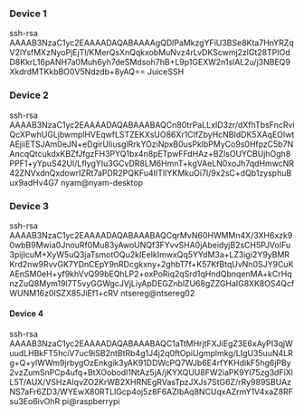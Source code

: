 ### Device 1
ssh-rsa AAAAB3NzaC1yc2EAAAADAQABAAAAgQDlPaMkzgYFiU3BSe8Kta7HnYRZqV2lYsfMXzNyoPjEjTl/KMerQsXnQqkxobMuNvz4rLvDKScwmj2zlGt28TPIOdD8KkrL16pANH7a0Muh6yh7deSMdsoh7hB+L9p1GEXW2n1slAL2u/j3NBEQ9XkdrdMTKkbBO0V5Ndzdb+8yAQ== JuiceSSH
### Device 2
ssh-rsa AAAAB3NzaC1yc2EAAAADAQABAAABAQCn80trPaLLxID3zr/dXfhTbsFncRviQcXPwhUGLjbwmplHVEqwfLSTZEKXsUO86Xr1ClfZbyHcNBIdDK5XAqEOIwtAEjiiETSJAm0eJN+eDgirUIiusglRrkYOziNpxB0usPklbPMyCo9s0HfpzC5b7NAncqQtcukdxKBZfJfgzFH3PYQ1bx4n8pETpwFFdHAz+BZlsOUYCBUjhOgh8PPF1+yYpuS42Ul/LflygYIu3GCvDR8LM6HmnT+kgVAeLN0xoJh7qdHmwcNR42ZNVxdnQxdowrIZRt7aPDR2PQKFu4IITIlYKMkuOi7I/9x2sC+dQb1zysphuBux9adHv4G7 nyam@nyam-desktop
### Device 3
ssh-rsa AAAAB3NzaC1yc2EAAAADAQABAAABAQCqrMvN60HWMMn4X/3XH6xzk90wbB9Mwia0JnouRf0Mu83yAwoUNQf3FYvvSHA0jAbeidyjB2sCH5PJVoIFu3pijIcuM+XyW5uQ3jaTsmotOQu2kIEeIkImwxQq5YYdM3a+LZ3igi2Y9yBMRKrd2nw9RvvGK7YDnCEpY9nRDcgkxny+2ghbT7f+K57KfBtqUvNn0SJY9CuKAEnSM0eH+yf9khVvQ99bEQhLP2+oxPoRiq2qSrd1qHndQbnqenMA+kCrHqnzZuQ8Mym19l7T5vyGGWgcJVjLiyApDEGZnblZU68gZZGHaIG8XK8OS4QcfWUNM16z0ISZX85JiEf1+cRV ntsereg@ntsereg02
#### Device 4
ssh-rsa AAAAB3NzaC1yc2EAAAADAQABAAABAQC1aTtMHrjtFXJiEgZ3E6xAyPI3qjWuudLHBkFT5hciV7uc9iSB2ntBtRb4g1J4j2q0ftOpiUgmplmkg/LIgU35uuN4LRg+Q+ylWWm9jrbygOzEnkgik3yAK91DDWcPQ7WJb6E4rfYKHdikF5hg6jPBy2vzZumSnPCp4ufq+BtXOobodl1NtAz5jA/jKYXQUU8FW2iaPK9Yl75zg3dFiXlL5T/AUX/VSHzAIqvZO2KrWB2XHRNEgRVasTpzJXJs7StG6Z/rRy989SBUAzNS7aFr6ZD3/WYEwX80RTLlGcp4oj5z8F6AZIbAq8NCUqxAZrmY1V4xaZ8RFsu3Eo6ivOhR pi@raspberrypi
